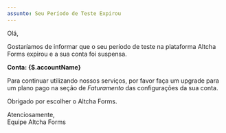 ```yaml
---
assunto: Seu Período de Teste Expirou
---
```


Olá,

Gostaríamos de informar que o seu período de teste na plataforma Altcha Forms expirou e a sua conta foi suspensa.

**Conta: {$.accountName}**

Para continuar utilizando nossos serviços, por favor faça um upgrade para um plano pago na seção de _Faturamento_ das configurações da sua conta.

Obrigado por escolher o Altcha Forms.

Atenciosamente,  
Equipe Altcha Forms
